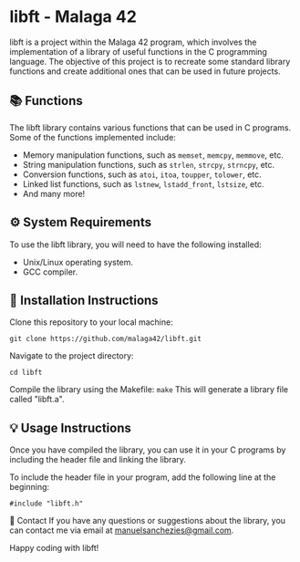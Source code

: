 # libft - Malaga 42

libft is a project within the Malaga 42 program, which involves the implementation of a library of useful functions in the C programming language. The objective of this project is to recreate some standard library functions and create additional ones that can be used in future projects.

## 📚 Functions

The libft library contains various functions that can be used in C programs. Some of the functions implemented include:

- Memory manipulation functions, such as `memset`, `memcpy`, `memmove`, etc.
- String manipulation functions, such as `strlen`, `strcpy`, `strncpy`, etc.
- Conversion functions, such as `atoi`, `itoa`, `toupper`, `tolower`, etc.
- Linked list functions, such as `lstnew`, `lstadd_front`, `lstsize`, etc.
- And many more!

## ⚙️ System Requirements

To use the libft library, you will need to have the following installed:

- Unix/Linux operating system.
- GCC compiler.

## 🚀 Installation Instructions

Clone this repository to your local machine:
```
git clone https://github.com/malaga42/libft.git
```
Navigate to the project directory:
```
cd libft
```
Compile the library using the Makefile:
```make```
This will generate a library file called "libft.a".

## 💡 Usage Instructions

Once you have compiled the library, you can use it in your C programs by including the header file and linking the library.

To include the header file in your program, add the following line at the beginning:
```
#include "libft.h"
```
📧 Contact
If you have any questions or suggestions about the library, you can contact me via email at manuelsanchezies@gmail.com.

Happy coding with libft!

